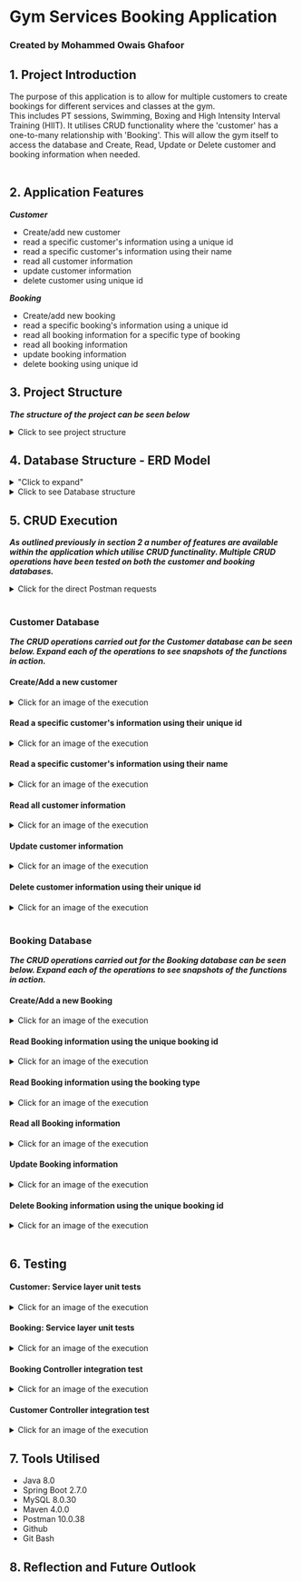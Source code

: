 # Gym Services Booking Application
### Created by Mohammed Owais Ghafoor

## 1. Project Introduction

The purpose of this application is to allow for multiple customers to create bookings for different services and classes at the gym.<br> This includes PT sessions, Swimming, Boxing and High Intensity Interval Training (HIIT). It utilises CRUD functionality where the 'customer' has a one-to-many relationship with 'Booking'. 
This will allow the gym itself to access the database and Create, Read, Update or Delete customer and booking information when needed.<br>
<br>

## 2. Application Features

***Customer***

* Create/add new customer <br>
* read a specific customer's information using a unique id <br>
* read a specific customer's information using their name <br>
* read all customer information <br>
* update customer information <br>
* delete customer using unique id <br>


***Booking***

* Create/add new booking <br>
* read a specific booking's information using a unique id <br>
* read all booking information for a specific type of booking <br>
* read all booking information <br>
* update booking information <br>
* delete booking using unique id <br>


## 3. Project Structure

***The structure of the project can be seen below***
<br>

<details>
<summary>Click to see project structure</summary>
<p align="center">
<img width="550" src=imgs/Project-Structure.jpg>
</p>
</details>

## 4. Database Structure - ERD Model

<details>
<summary>"Click to expand"</summary>
</details>

<details>
<summary>Click to see Database structure</summary>
<br>
<p align="center">
<img width="550" src=imgs/Database-Diagram.jpg>
</p>
</details>

## 5. CRUD Execution

***As outlined previously in section 2 a number of features are available within the application which utilise CRUD functinality. Multiple CRUD operations have been tested on both the customer and booking databases.*** <br>

<details>
<summary>Click for the direct Postman requests</summary>

shorturl.at/suwRT

</details>

<br> 

### Customer Database

***The CRUD operations carried out for the Customer database can be seen below. Expand each of the operations to see snapshots of the functions in action.***<br>

#### Create/Add a new customer <br> 
<details>
<summary>Click for an image of the execution</summary>
<img width="550" src=imgs/Customer-CreateAdd.jpg>
</details>

#### Read a specific customer's information using their unique id <br> 
<details>
<summary>Click for an image of the execution</summary>
<img width="550" src=imgs/Customer-ReadByID.jpg>
</details>

#### Read a specific customer's information using their name <br> 
<details>
<summary>Click for an image of the execution</summary>
<img width="550" src=imgs/Customer-ReadByName.jpg>
</details>

#### Read all customer information <br> 
<details>
<summary>Click for an image of the execution</summary>
<img width="550" src=imgs/Customer-ReadallCustomers.jpg>
</details>

#### Update customer information <br> 
<details>
<summary>Click for an image of the execution</summary>
<img width="550" src=imgs/Customer-Update.jpg>
</details>

#### Delete customer information using their unique id <br> 
<details>
<summary>Click for an image of the execution</summary>
<img width="550" src=imgs/Customer-DeleteByID.jpg>
</details>

<br> 

### Booking Database

***The CRUD operations carried out for the Booking database can be seen below. Expand each of the operations to see snapshots of the functions in action.***<br>

#### Create/Add a new Booking <br> 
<details>
<summary>Click for an image of the execution</summary>
<img width="550" src=imgs/Booking-CreateAdd.jpg>
</details>

#### Read Booking information using the unique booking id <br> 
<details>
<summary>Click for an image of the execution</summary>
<img width="550" src=imgs/Booking-ReadByID.jpg>
</details>

#### Read Booking information using the booking type <br> 
<details>
<summary>Click for an image of the execution</summary>
<img width="550" src=imgs/Booking-ReadByType.jpg>
</details>

#### Read all Booking information <br> 
<details>
<summary>Click for an image of the execution</summary>
<img width="550" src=imgs/Booking-ReadAllBookings.jpg>
</details>

#### Update Booking information <br> 
<details>
<summary>Click for an image of the execution</summary>
<img width="550" src=imgs/Booking-Update.jpg>
</details>

#### Delete Booking information using the unique booking id <br> 
<details>
<summary>Click for an image of the execution</summary>
<img width="550" src=imgs/Booking-DeleteByID.jpg>
</details>

<br>

## 6. Testing

#### Customer: Service layer unit tests <br> 
<details>
<summary>Click for an image of the execution</summary>
<img width = 550 src=imgs/CustomerServiceUnitTest.jpg> <br>
</details>

#### Booking: Service layer unit tests <br> 
<details>
<summary>Click for an image of the execution</summary>
<img width = 550 src=imgs/BookingServiceUnitTest.jpg> <br>
</details>

#### Booking Controller integration test <br>
<details>
<summary>Click for an image of the execution</summary>
<img width = 550 src=[------------------------------]> <br>
</details>

#### Customer Controller integration test <br>
<details>
<summary>Click for an image of the execution</summary>
<img width = 550 src=[------------------------------]> <br>
</details>

## 7. Tools Utilised

* Java 8.0 <br>
* Spring Boot 2.7.0 <br>
* MySQL 8.0.30 <br>
* Maven 4.0.0 <br>
* Postman 10.0.38 <br>
* Github <br>
* Git Bash <br>

## 8. Reflection and Future Outlook

